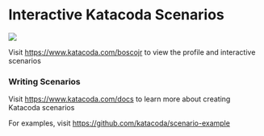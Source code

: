 # Interactive Katacoda Scenarios

[![](http://shields.katacoda.com/katacoda/boscojr/count.svg)](https://www.katacoda.com/boscojr "Get your profile on Katacoda.com")

Visit https://www.katacoda.com/boscojr to view the profile and interactive scenarios

### Writing Scenarios
Visit https://www.katacoda.com/docs to learn more about creating Katacoda scenarios

For examples, visit https://github.com/katacoda/scenario-example
